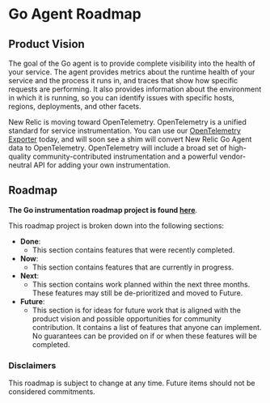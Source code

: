 # Go Agent Roadmap

## Product Vision
The goal of the Go agent is to provide complete visibility into the health of your service. The agent provides metrics about the runtime health of your service and the process it runs in, and traces that show how specific requests are performing. It also provides information about the environment in which it is running, so you can identify issues with specific hosts, regions, deployments, and other facets. 

New Relic is moving toward OpenTelemetry. OpenTelemetry is a unified standard for service instrumentation. You can use our [OpenTelemetry Exporter](https://github.com/oldfritter/opentelemetry-exporter-go) today, and will soon see a shim will convert New Relic Go Agent data to OpenTelemetry. OpenTelemetry will include a broad set of high-quality community-contributed instrumentation and a powerful vendor-neutral API for adding your own instrumentation.


## Roadmap
**The Go instrumentation roadmap project is found [here](https://github.com/orgs/oldfritter/projects/24)**.  

This roadmap project is broken down into the following sections:

- **Done**:
    - This section contains features that were recently completed.
- **Now**:
    - This section contains features that are currently in progress.
- **Next**:
    - This section contains work planned within the next three months. These features may still be de-prioritized and moved to Future.
- **Future**:
    - This section is for ideas for future work that is aligned with the product vision and possible opportunities for community contribution. It contains a list of features that anyone can implement. No guarantees can be provided on if or when these features will be completed.
     


### Disclaimers
This roadmap is subject to change at any time. Future items should not be considered commitments.
